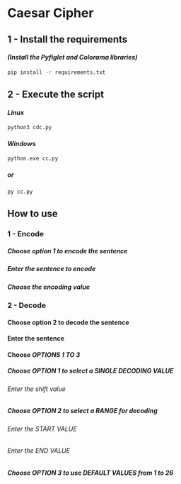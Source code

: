 # Caesar Cipher

## 1 - Install the requirements
#### *(Install the Pyfiglet and Colorama libraries)*
```bash
pip install -r requirements.txt
```

## 2 - Execute the script
#### *Linux*
```bash
python3 cdc.py
```

#### *Windows*
```bash
python.exe cc.py
```
##### or
```bash
py cc.py
```

## How to use

### 1 - Encode
##### Choose option 1 to encode the sentence
##### Enter the sentence to encode
##### Choose the encoding value

### 2 - Decode
#### Choose option 2 to decode the sentence
#### Enter the sentence

#### Choose *OPTIONS 1 TO 3*
##### Choose *OPTION 1* to select a *SINGLE DECODING VALUE*
###### Enter the shift value

##### Choose *OPTION 2* to select a *RANGE* for decoding
###### Enter the *START VALUE*
###### Enter the *END VALUE*

##### Choose *OPTION 3* to use *DEFAULT VALUES* from 1 to 26
